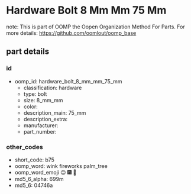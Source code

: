 # Hardware Bolt 8 Mm Mm 75 Mm  

note: This is part of OOMP the Oopen Organization Method For Parts. For more details: https://github.com/oomlout/oomp_base

##  part details





### id
* oomp_id: hardware_bolt_8_mm_mm_75_mm
  * classification: hardware
  * type: bolt
  * size: 8_mm_mm
  * color: 
  * description_main: 75_mm
  * description_extra: 
  * manufacturer: 
  * part_number: 

### other_codes
* short_code: b75
* oomp_word: wink fireworks palm_tree
* oomp_word_emoji :wink: :fireworks: :palm_tree:
* md5_6_alpha: 699m
* md5_6: 04746a